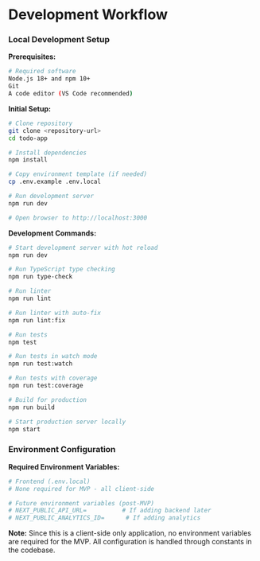 # Development Workflow

### Local Development Setup

**Prerequisites:**

```bash
# Required software
Node.js 18+ and npm 10+
Git
A code editor (VS Code recommended)
```

**Initial Setup:**

```bash
# Clone repository
git clone <repository-url>
cd todo-app

# Install dependencies
npm install

# Copy environment template (if needed)
cp .env.example .env.local

# Run development server
npm run dev

# Open browser to http://localhost:3000
```

**Development Commands:**

```bash
# Start development server with hot reload
npm run dev

# Run TypeScript type checking
npm run type-check

# Run linter
npm run lint

# Run linter with auto-fix
npm run lint:fix

# Run tests
npm test

# Run tests in watch mode
npm run test:watch

# Run tests with coverage
npm run test:coverage

# Build for production
npm run build

# Start production server locally
npm start
```

### Environment Configuration

**Required Environment Variables:**

```bash
# Frontend (.env.local)
# None required for MVP - all client-side

# Future environment variables (post-MVP)
# NEXT_PUBLIC_API_URL=          # If adding backend later
# NEXT_PUBLIC_ANALYTICS_ID=      # If adding analytics
```

**Note:** Since this is a client-side only application, no environment variables are required for the MVP. All configuration is handled through constants in the codebase.
